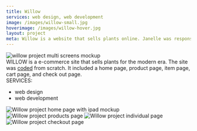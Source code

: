 ```yaml
---
title: Willow
services: web design, web development
image: /images/willow-small.jpg
hoverimage: /images/willow-hover.jpg
layout: project
meta: Willow is a website that sells plants online. Janelle was responsible for designing and developing the website from scratch.
---
```


<img class="img-flex load-hidden push-2" src="{{ site.baseurl }}/images/willow-multi-screens.jpg" alt="willow project multi screens mockup"/>

<div class="grid project-text">
  <div class="unit xs-1 m-2-3">
  WILLOW is a e-commerce site that sells plants for the modern era. The site was <a href="https://zhaojanelle.github.io/ecommerce-pattern-library/pages/home.html" class="link-underline" target="_blank">coded</a> from scratch. It included a home page, product page, item page, cart page, and check out page.
  </div>
  <aside class="unit xs-1 m-1-3">
  SERVICES:
    <ul class="list-group pad-t-1-2">
      <li>web design</li>
      <li>web development</li>
    </ul>
  </aside>
</div>
<div class="center">
<div class="embed">
  <img class="img-flex load-hidden push unit-xs-centered willow-ipad-image embed-item" src="{{ site.baseurl }}/images/willow-ipad-screen.jpg" alt="Willow project home page with ipad mockup"/>
</div>
<img class="img-flex drop-shadow push load-hidden unit-xs-centered smallerwidth" src="{{ site.baseurl }}/images/willow-product.jpg" alt="Willow project products page"/>
<img class="img-flex drop-shadow push load-hidden unit-xs-centered smallerwidth" src="{{ site.baseurl }}/images/willow-individual-product.jpg" alt="Willow project individual page"/>
<img class="img-flex drop-shadow push load-hidden unit-xs-centered smallerwidth" src="{{ site.baseurl }}/images/willow-checkout.jpg" alt="Willow project checkout page"/>
</div>
